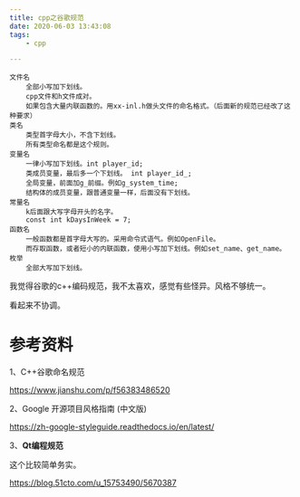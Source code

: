 ```yaml
---
title: cpp之谷歌规范
date: 2020-06-03 13:43:08
tags:
	- cpp

---
```




```
文件名
	全部小写加下划线。
	cpp文件和h文件成对。
	如果包含大量内联函数的。用xx-inl.h做头文件的命名格式。（后面新的规范已经改了这种要求）
类名
	类型首字母大小，不含下划线。
	所有类型命名都是这个规则。
变量名
	一律小写加下划线。int player_id;
	类成员变量，最后多一个下划线。 int player_id_;
	全局变量，前面加g_前缀。例如g_system_time;
	结构体的成员变量，跟普通变量一样，后面没有下划线。
常量名
	k后面跟大写字母开头的名字。
	const int kDaysInWeek = 7;
函数名
	一般函数都是首字母大写的。采用命令式语气。例如OpenFile。
	而存取函数，或者短小的内联函数，使用小写加下划线。例如set_name、get_name。
枚举
	全部大写加下划线。
```



我觉得谷歌的c++编码规范，我不太喜欢，感觉有些怪异。风格不够统一。

看起来不协调。



# 参考资料

1、C++谷歌命名规范

https://www.jianshu.com/p/f56383486520

2、Google 开源项目风格指南 (中文版)

https://zh-google-styleguide.readthedocs.io/en/latest/

3、**Qt编程规范**

这个比较简单务实。

https://blog.51cto.com/u_15753490/5670387